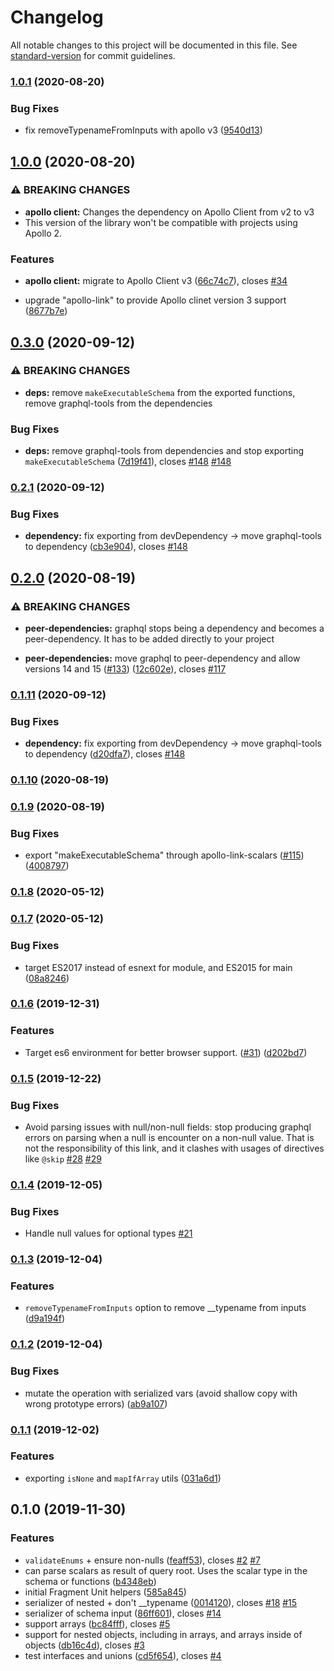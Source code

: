 # Changelog

All notable changes to this project will be documented in this file. See [standard-version](https://github.com/conventional-changelog/standard-version) for commit guidelines.

### [1.0.1](https://github.com/eturino/apollo-link-scalars/compare/v1.0.0...v1.0.1) (2020-08-20)


### Bug Fixes

* fix removeTypenameFromInputs with apollo v3 ([9540d13](https://github.com/eturino/apollo-link-scalars/commit/9540d13f4caa38a3ca1a315d0dc16cf79e99f8e4))

## [1.0.0](https://github.com/eturino/apollo-link-scalars/compare/v0.2.0...v1.0.0) (2020-08-20)


### ⚠ BREAKING CHANGES

* **apollo client:** Changes the dependency on Apollo Client from v2 to v3
* This version of the library won't be compatible with projects using Apollo 2.

### Features

* **apollo client:** migrate to Apollo Client v3 ([66c74c7](https://github.com/eturino/apollo-link-scalars/commit/66c74c7029d4f0dccd6525c72e5da971d92f1161)), closes [#34](https://github.com/eturino/apollo-link-scalars/issues/34)


* upgrade "apollo-link" to provide Apollo clinet version 3 support ([8677b7e](https://github.com/eturino/apollo-link-scalars/commit/8677b7ef589748712171b50726dd6138424e300e))

## [0.3.0](https://github.com/eturino/apollo-link-scalars/compare/v0.2.1...v0.3.0) (2020-09-12)


### ⚠ BREAKING CHANGES

* **deps:** remove `makeExecutableSchema` from the exported functions, remove
graphql-tools from the dependencies

### Bug Fixes

* **deps:** remove graphql-tools from dependencies and stop exporting `makeExecutableSchema` ([7d19f41](https://github.com/eturino/apollo-link-scalars/commit/7d19f4129677b1cd010f4a6f27df9431850e2520)), closes [#148](https://github.com/eturino/apollo-link-scalars/issues/148) [#148](https://github.com/eturino/apollo-link-scalars/issues/148)

### [0.2.1](https://github.com/eturino/apollo-link-scalars/compare/v0.2.0...v0.2.1) (2020-09-12)


### Bug Fixes

* **dependency:** fix exporting from devDependency -> move graphql-tools to dependency ([cb3e904](https://github.com/eturino/apollo-link-scalars/commit/cb3e904fcc878785b2cd6eff26410d35b0e9a32a)), closes [#148](https://github.com/eturino/apollo-link-scalars/issues/148)

## [0.2.0](https://github.com/eturino/apollo-link-scalars/compare/v0.1.10...v0.2.0) (2020-08-19)


### ⚠ BREAKING CHANGES

* **peer-dependencies:** graphql stops being a dependency and becomes a peer-dependency. It has to be added
directly to your project

* **peer-dependencies:** move graphql to peer-dependency and allow versions 14 and 15 ([#133](https://github.com/eturino/apollo-link-scalars/issues/133)) ([12c602e](https://github.com/eturino/apollo-link-scalars/commit/12c602ecfdc6b2e1bb8c6704907cd297b1689777)), closes [#117](https://github.com/eturino/apollo-link-scalars/issues/117)


### [0.1.11](https://github.com/eturino/apollo-link-scalars/compare/v0.1.10...v0.1.11) (2020-09-12)


### Bug Fixes

* **dependency:** fix exporting from devDependency -> move graphql-tools to dependency ([d20dfa7](https://github.com/eturino/apollo-link-scalars/commit/d20dfa7f59e09cf4fdede9f1d6d2e5f4d987d6d7)), closes [#148](https://github.com/eturino/apollo-link-scalars/issues/148)


### [0.1.10](https://github.com/eturino/apollo-link-scalars/compare/v0.1.9...v0.1.10) (2020-08-19)

### [0.1.9](https://github.com/eturino/apollo-link-scalars/compare/v0.1.8...v0.1.9) (2020-08-19)


### Bug Fixes

* export "makeExecutableSchema" through apollo-link-scalars ([#115](https://github.com/eturino/apollo-link-scalars/issues/115)) ([4008797](https://github.com/eturino/apollo-link-scalars/commit/40087970daebfcc9ced7283972ba3bc0b1e42ef2))

### [0.1.8](https://github.com/eturino/apollo-link-scalars/compare/v0.1.7...v0.1.8) (2020-05-12)

### [0.1.7](https://github.com/eturino/apollo-link-scalars/compare/v0.1.6...v0.1.7) (2020-05-12)


### Bug Fixes

* target ES2017 instead of esnext for module, and ES2015 for main ([08a8246](https://github.com/eturino/apollo-link-scalars/commit/08a82460bd39fe59bdf6ae958f83cfb1b6ecd89b))

### [0.1.6](https://github.com/eturino/apollo-link-scalars/compare/v0.1.5...v0.1.6) (2019-12-31)


### Features

* Target es6 environment for better browser support. ([#31](https://github.com/eturino/apollo-link-scalars/issues/31)) ([d202bd7](https://github.com/eturino/apollo-link-scalars/commit/d202bd7909e66c152c4813985905b40dc3dbf051))

### [0.1.5](https://github.com/eturino/apollo-link-scalars/compare/v0.1.4...v0.1.5) (2019-12-22)

### Bug Fixes

* Avoid parsing issues with null/non-null fields: stop producing graphql errors on parsing when a null is encounter on a non-null value. That is not the responsibility of this link, and it clashes with usages of directives like `@skip` [#28](https://github.com/eturino/apollo-link-scalars/pull/28) [#29](https://github.com/eturino/apollo-link-scalars/issues/29)

### [0.1.4](https://github.com/eturino/apollo-link-scalars/compare/v0.1.3...v0.1.4) (2019-12-05)

### Bug Fixes

* Handle null values for optional types [#21](https://github.com/eturino/apollo-link-scalars/pull/21)

### [0.1.3](https://github.com/eturino/apollo-link-scalars/compare/v0.1.2...v0.1.3) (2019-12-04)


### Features

* `removeTypenameFromInputs` option to remove __typename from inputs ([d9a194f](https://github.com/eturino/apollo-link-scalars/commit/d9a194f11bcc1f26b2a6125e366fa812295ebd1d))

### [0.1.2](https://github.com/eturino/apollo-link-scalars/compare/v0.1.1...v0.1.2) (2019-12-04)


### Bug Fixes

* mutate the operation with serialized vars (avoid shallow copy with wrong prototype errors) ([ab9a107](https://github.com/eturino/apollo-link-scalars/commit/ab9a10797c28d84b48ab9fb416f103a0a7ca640c))

### [0.1.1](https://github.com/eturino/apollo-link-scalars/compare/v0.1.0...v0.1.1) (2019-12-02)


### Features

* exporting `isNone` and `mapIfArray` utils ([031a6d1](https://github.com/eturino/apollo-link-scalars/commit/031a6d1612d4ced48b932fc74490f4004e933eb1))

## 0.1.0 (2019-11-30)


### Features

* `validateEnums` + ensure non-nulls ([feaff53](https://github.com/eturino/apollo-link-scalars/commit/feaff53ffdd724b87363c8ea3aac43270646f23a)), closes [#2](https://github.com/eturino/apollo-link-scalars/issues/2) [#7](https://github.com/eturino/apollo-link-scalars/issues/7)
* can parse scalars as result of query root. Uses the scalar type in the schema or functions ([b4348eb](https://github.com/eturino/apollo-link-scalars/commit/b4348eb244def4821a9e9311fef268aa1c6e7a35))
* initial Fragment Unit helpers ([585a845](https://github.com/eturino/apollo-link-scalars/commit/585a84592eb4f6be12383ddbe764546a47f3d16f))
* serializer of nested + don't __typename ([0014120](https://github.com/eturino/apollo-link-scalars/commit/0014120b876d52251bdcb12a935a28d8e8fad27e)), closes [#18](https://github.com/eturino/apollo-link-scalars/issues/18) [#15](https://github.com/eturino/apollo-link-scalars/issues/15)
* serializer of schema input ([86ff601](https://github.com/eturino/apollo-link-scalars/commit/86ff6017bed8cb61eb30ac596c78878e1cf63d42)), closes [#14](https://github.com/eturino/apollo-link-scalars/issues/14)
* support arrays ([bc84fff](https://github.com/eturino/apollo-link-scalars/commit/bc84fff93671354920195851392ed0dbd82c0b0b)), closes [#5](https://github.com/eturino/apollo-link-scalars/issues/5)
* support for nested objects, including in arrays, and arrays inside of objects ([db16c4d](https://github.com/eturino/apollo-link-scalars/commit/db16c4df20969c38c5af0d0ef0c9bb87cabce67e)), closes [#3](https://github.com/eturino/apollo-link-scalars/issues/3)
* test interfaces and unions ([cd5f654](https://github.com/eturino/apollo-link-scalars/commit/cd5f654747a2783f6ee2dcf89ee695edd4091dbb)), closes [#4](https://github.com/eturino/apollo-link-scalars/issues/4)
